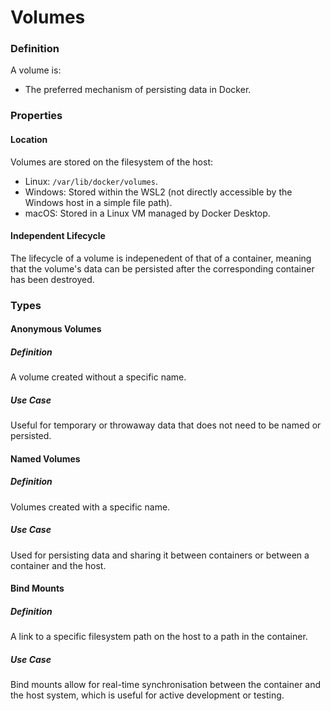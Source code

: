 # Volumes

### Definition

A volume is:

-   The preferred mechanism of persisting data in Docker.

### Properties

#### Location

Volumes are stored on the filesystem of the host:

-   Linux: `/var/lib/docker/volumes`.
-   Windows: Stored within the WSL2 (not directly accessible by the Windows host in a simple file path).
-   macOS: Stored in a Linux VM managed by Docker Desktop.

#### Independent Lifecycle

The lifecycle of a volume is indepenedent of that of a container, meaning that the volume's data can be persisted after the corresponding container has been destroyed.

### Types

#### Anonymous Volumes

##### Definition

A volume created without a specific name.

##### Use Case

Useful for temporary or throwaway data that does not need to be named or persisted.

#### Named Volumes

##### Definition

Volumes created with a specific name.

##### Use Case

Used for persisting data and sharing it between containers or between a container and the host.

#### Bind Mounts

##### Definition

A link to a specific filesystem path on the host to a path in the container.

##### Use Case

Bind mounts allow for real-time synchronisation between the container and the host system, which is useful for active development or testing.